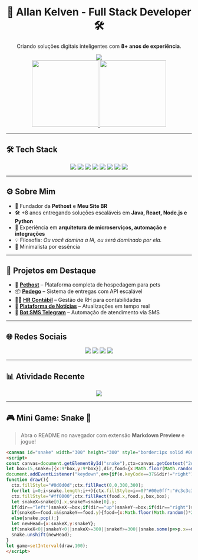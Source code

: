 <h1 align="center">🚀 Allan Kelven - Full Stack Developer 🛠️</h1>

<p align="center">
  Criando soluções digitais inteligentes com <strong>8+ anos de experiência</strong>.
</p>

<div align="center">
  <img src="https://capsule-render.vercel.app/api?type=waving&color=0:000428,100:004e92&height=200&section=header&text=Allan%20Kelven&fontColor=00e0ff&fontSize=40&animation=fadeIn" />
</div>

<div align="center">
  <a href="https://github.com/allankdev">
    <img height="180em" src="https://github-readme-stats.vercel.app/api?username=allankdev&show_icons=true&theme=github_dark&hide_border=true&include_all_commits=true&count_private=true&title_color=00e0ff&icon_color=00e0ff&text_color=c3c3c3&bg_color=0d0d0d"/>
    <img height="180em" src="https://github-readme-stats.vercel.app/api/top-langs/?username=allankdev&layout=compact&langs_count=8&theme=github_dark&hide_border=true&title_color=00e0ff&text_color=c3c3c3&bg_color=0d0d0d"/>
  </a>
</div>

---

## 🛠️ Tech Stack

<div align="center">
  <img src="https://img.shields.io/badge/JavaScript-0d0d0d?style=for-the-badge&logo=javascript&logoColor=00e0ff" />
  <img src="https://img.shields.io/badge/TypeScript-0d0d0d?style=for-the-badge&logo=typescript&logoColor=007acc" />
  <img src="https://img.shields.io/badge/React-0d0d0d?style=for-the-badge&logo=react&logoColor=61dafb" />
  <img src="https://img.shields.io/badge/Next.js-0d0d0d?style=for-the-badge&logo=nextdotjs&logoColor=ffffff" />
  <img src="https://img.shields.io/badge/Spring%20Boot-0d0d0d?style=for-the-badge&logo=spring-boot&logoColor=6db33f" />
  <img src="https://img.shields.io/badge/Node.js-0d0d0d?style=for-the-badge&logo=node.js&logoColor=00ff00" />
  <img src="https://img.shields.io/badge/Python-0d0d0d?style=for-the-badge&logo=python&logoColor=ffdd54" />
  <img src="https://img.shields.io/badge/Docker-0d0d0d?style=for-the-badge&logo=docker&logoColor=2496ed" />
</div>

---

## ⚙️ Sobre Mim

- 💼 Fundador da **Pethost** e **Meu Site BR**
- 🛠️ +8 anos entregando soluções escaláveis em **Java, React, Node.js e Python**
- 🚀 Experiência em **arquitetura de microserviços, automação e integrações**
- 💡 Filosofia: *Ou você domina a IA, ou será dominado por ela.*
- 🖤 Minimalista por essência

---

## 🌟 Projetos em Destaque

- 🐾 [**Pethost**](https://github.com/co-finampy/pethost-web.git) – Plataforma completa de hospedagem para pets  
- 📦 [**Pedego**](https://github.com/allankdev/pedego-api.git) – Sistema de entregas com API escalável  
- 👨‍💼 [**HR Contábil**](https://github.com/allankdev/hr-contabil.git) – Gestão de RH para contabilidades  
- 📰 [**Plataforma de Notícias**](https://github.com/allankdev/frontend-news.git) – Atualizações em tempo real  
- 🤖 [**Bot SMS Telegram**](https://github.com/allankdev/botsms.git) – Automação de atendimento via SMS

---

## 🌐 Redes Sociais

<div align="center">
  <a href="https://instagram.com/kelvenallan" target="_blank"><img src="https://img.shields.io/badge/-Instagram-0d0d0d?style=for-the-badge&logo=instagram&logoColor=00e0ff"></a>
  <a href="mailto:allankelven.ak@gmail.com"><img src="https://img.shields.io/badge/-Gmail-0d0d0d?style=for-the-badge&logo=gmail&logoColor=d32f2f"></a>
  <a href="https://www.linkedin.com/in/allankelven" target="_blank"><img src="https://img.shields.io/badge/-LinkedIn-0d0d0d?style=for-the-badge&logo=linkedin&logoColor=0e76a8"></a>
  <a href="https://discord.com/users/allankelven92" target="_blank"><img src="https://img.shields.io/badge/Discord-0d0d0d?style=for-the-badge&logo=discord&logoColor=7289da"></a>
</div>

---

## 📊 Atividade Recente

<div align="center">
  <img src="https://github-readme-activity-graph.vercel.app/graph?username=allankdev&bg_color=0d0d0d&color=c3c3c3&line=00e0ff&point=00ff00&hide_border=true" />
</div>

---

## 🎮 Mini Game: Snake 🐍

> Abra o README no navegador com extensão **Markdown Preview** e jogue!

```html
<canvas id="snake" width="300" height="300" style="border:1px solid #00e0ff;"></canvas>
<script>
const canvas=document.getElementById("snake"),ctx=canvas.getContext("2d");
let box=15,snake=[{x:9*box,y:9*box}],dir,food={x:Math.floor(Math.random()*20)*box,y:Math.floor(Math.random()*20)*box};
document.addEventListener("keydown",e=>{if(e.keyCode==37&&dir!="right")dir="left";if(e.keyCode==38&&dir!="down")dir="up";if(e.keyCode==39&&dir!="left")dir="right";if(e.keyCode==40&&dir!="up")dir="down";});
function draw(){
  ctx.fillStyle="#0d0d0d";ctx.fillRect(0,0,300,300);
  for(let i=0;i<snake.length;i++){ctx.fillStyle=i==0?"#00e0ff":"#c3c3c3";ctx.fillRect(snake[i].x,snake[i].y,box,box);}
  ctx.fillStyle="#ff0000";ctx.fillRect(food.x,food.y,box,box);
  let snakeX=snake[0].x,snakeY=snake[0].y;
  if(dir=="left")snakeX-=box;if(dir=="up")snakeY-=box;if(dir=="right")snakeX+=box;if(dir=="down")snakeY+=box;
  if(snakeX==food.x&&snakeY==food.y){food={x:Math.floor(Math.random()*20)*box,y:Math.floor(Math.random()*20)*box};}
  else{snake.pop();}
  let newHead={x:snakeX,y:snakeY};
  if(snakeX<0||snakeY<0||snakeX>=300||snakeY>=300||snake.some(p=>p.x==newHead.x&&p.y==newHead.y)){clearInterval(game);}
  snake.unshift(newHead);
}
let game=setInterval(draw,100);
</script>
